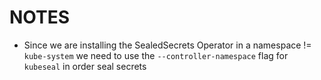 # NOTES

- Since we are installing the SealedSecrets Operator in a namespace != `kube-system` we need to use the `--controller-namespace` flag for `kubeseal` in order seal secrets